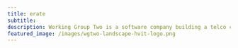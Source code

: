 ```yaml
---
title: erate
subtitle: 
description: Working Group Two is a software company building a telco core network.
featured_image: /images/wgtwo-landscape-hvit-logo.png
---
```

